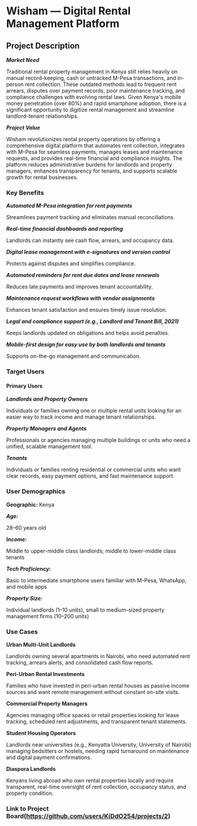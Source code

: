 # **Wisham — Digital Rental Management Platform**

## **Project Description**

_**Market Need**_

Traditional rental property management in Kenya still relies heavily on manual record-keeping, cash or untracked M-Pesa transactions, and in-person rent collection. These outdated methods lead to frequent rent arrears, disputes over payment records, poor maintenance tracking, and compliance challenges with evolving rental laws. Given Kenya's mobile money penetration (over 80%) and rapid smartphone adoption, there is a significant opportunity to digitize rental management and streamline landlord-tenant relationships.

_**Project Value**_

Wisham revolutionizes rental property operations by offering a comprehensive digital platform that automates rent collection, integrates with M-Pesa for seamless payments, manages leases and maintenance requests, and provides real-time financial and compliance insights. The platform reduces administrative burdens for landlords and property managers, enhances transparency for tenants, and supports scalable growth for rental businesses.

### **Key Benefits**

_**Automated M-Pesa integration for rent payments**_

Streamlines payment tracking and eliminates manual reconciliations.

_**Real-time financial dashboards and reporting**_

Landlords can instantly see cash flow, arrears, and occupancy data.

_**Digital lease management with e-signatures and version control**_

Protects against disputes and simplifies compliance.

_**Automated reminders for rent due dates and lease renewals**_

Reduces late payments and improves tenant accountability.

_**Maintenance request workflows with vendor assignments**_

Enhances tenant satisfaction and ensures timely issue resolution.

_**Legal and compliance support (e.g., Landlord and Tenant Bill, 2021)**_

Keeps landlords updated on obligations and helps avoid penalties.

_**Mobile-first design for easy use by both landlords and tenants**_

Supports on-the-go management and communication.

### **Target Users**

#### **Primary Users**

_**Landlords and Property Owners**_

Individuals or families owning one or multiple rental units looking for an easier way to track income and manage tenant relationships.

_**Property Managers and Agents**_

Professionals or agencies managing multiple buildings or units who need a unified, scalable management tool.

_**Tenants**_

Individuals or families renting residential or commercial units who want clear records, easy payment options, and fast maintenance support.

### **User Demographics**

**Geographic:** Kenya

_**Age:**_ 

28–60 years old

_**Income:**_ 

Middle to upper-middle class landlords; middle to lower-middle class tenants

_**Tech Proficiency:**_ 

Basic to intermediate smartphone users familiar with M-Pesa, WhatsApp, and mobile apps

_**Property Size:**_ 

Individual landlords (1–10 units), small to medium-sized property management firms (10–200 units)

### **Use Cases**

**Urban Multi-Unit Landlords**

Landlords owning several apartments in Nairobi, who need automated rent tracking, arrears alerts, and consolidated cash flow reports.

**Peri-Urban Rental Investments**

Families who have invested in peri-urban rental houses as passive income sources and want remote management without constant on-site visits.

**Commercial Property Managers**

Agencies managing office spaces or retail properties looking for lease tracking, scheduled rent adjustments, and transparent tenant statements.

**Student Housing Operators**

Landlords near universities (e.g., Kenyatta University, University of Nairobi) managing bedsitters or hostels, needing rapid turnaround on maintenance and digital payment confirmations.

**Diaspora Landlords**

Kenyans living abroad who own rental properties locally and require transparent, real-time oversight of rent collection, occupancy status, and property condition.

### **Link to Project Board**(https://github.com/users/KiDdO254/projects/2)
